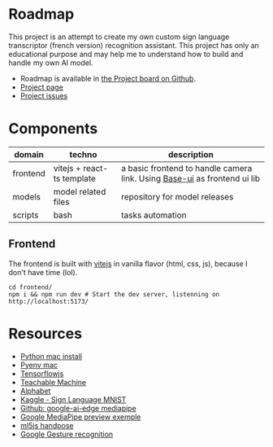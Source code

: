 # Roadmap

This project is an attempt to create my own custom sign language transcriptor (french version) recognition assistant.
This project has only an educational purpose and may help me to understand how to build and handle my own AI model.

- Roadmap is available in [the Project board on Github](https://github.com/users/ugoarzur/projects/2/views/1).
- [Project page](https://github.com/ugoarzur/sign-learning-assistant)
- [Project issues](https://github.com/ugoarzur/sign-learning-assistant/issues)

# Components

| domain   | techno                     | description                                                                                      |
| -------- | -------------------------- | ------------------------------------------------------------------------------------------------ |
| frontend | vitejs + react-ts template | a basic frontend to handle camera link. Using [Base-ui](https://base-ui.com/) as frontend ui lib |
| models   | model related files        | repository for model releases                                                                    |
| scripts  | bash                       | tasks automation                                                                                 |

## Frontend

The frontend is built with [vitejs](https://vitejs.dev/) in vanilla flavor (html, css, js), because I don't have time (lol).

```shell
cd frontend/
npm i && npm run dev # Start the dev server, listenning on http://localhost:5173/
```

# Resources

- [Python mac install](https://mac.install.guide/python/install)
- [Pyenv mac](https://mac.install.guide/python/install-pyenv)
- [Tensorflowjs](https://www.tensorflow.org/js?hl=fr)
- [Teachable Machine](https://teachablemachine.withgoogle.com/train/image)
- [Alphabet](https://fr.wikipedia.org/wiki/Langue_des_signes_fran%C3%A7aise)
- [Kaggle - Sign Language MNIST](https://www.kaggle.com/datasets/datamunge/sign-language-mnist?resource=download)
- [Github: google-ai-edge mediapipe](https://github.com/google-ai-edge/mediapipe)
- [Google MediaPipe preview exemple](https://codepen.io/mediapipe-preview/details/zYamdVd)
- [ml5js handpose](https://docs.ml5js.org/#/reference/handpose)
- [Google Gesture recognition](https://ai.google.dev/edge/mediapipe/solutions/vision/gesture_recognizer?hl=fr#models)
